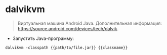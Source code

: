 # dalvikvm

> Виртуальная машина Android Java.
> Дополнительная информация: <https://source.android.com/devices/tech/dalvik>.

- Запустить Java-программу:

`dalvikvm -classpath {{path/to/file.jar}} {{classname}}`
